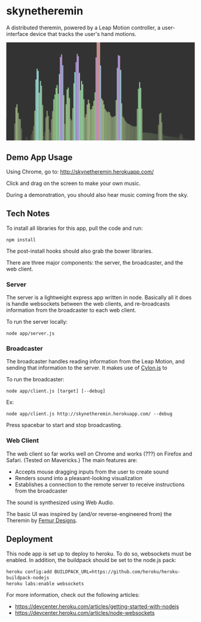 skynetheremin
=============

A distributed theremin, powered by a Leap Motion controller, a user-interface device that tracks the user's hand motions.

![Screenshot](screenshot.png)

## Demo App Usage

Using Chrome, go to: http://skynetheremin.herokuapp.com/

Click and drag on the screen to make your own music.

During a demonstration, you should also hear music coming from the sky.


## Tech Notes

To install all libraries for this app, pull the code and run:

    npm install

The post-install hooks should also grab the bower libraries.

There are three major components: the server, the broadcaster, and the web client.

### Server

The server is a lightweight express app written in node. Basically all it does is handle websockets between the web clients, and re-broadcasts information from the broadcaster to each web client.

To run the server locally:

    node app/server.js

### Broadcaster

The broadcaster handles reading information from the Leap Motion, and sending that information to the server. It makes use of [Cylon.js](https://github.com/hybridgroup/cylon-leapmotion) to 

To run the broadcaster:

    node app/client.js [target] [--debug]

Ex:

    node app/client.js http://skynetheremin.herokuapp.com/ --debug

Press spacebar to start and stop broadcasting.

### Web Client

The web client so far works well on Chrome and works (???) on Firefox and Safari. (Tested on Mavericks.) The main features are:
 
* Accepts mouse dragging inputs from the user to create sound
* Renders sound into a pleasant-looking visualization
* Establishes a connection to the remote server to receive instructions from the broadcaster

The sound is synthesized using Web Audio.

The basic UI was inspired by (and/or reverse-engineered from) the Theremin by [Femur Designs](http://www.femurdesign.com/theremin/).


## Deployment

This node app is set up to deploy to heroku. To do so, websockets must be enabled. In addition, the buildpack should be set to the node.js pack:

    heroku config:add BUILDPACK_URL=https://github.com/heroku/heroku-buildpack-nodejs
    heroku labs:enable websockets

For more information, check out the following articles:

* https://devcenter.heroku.com/articles/getting-started-with-nodejs
* https://devcenter.heroku.com/articles/node-websockets
